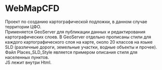 # WebMapCFD
Проект по созданию картографической подложки, в данном случае территории ЦФО.    
Применяется GeoServer для публикации данных и редактирования картографических слоев.
В GeoServer отдельно прописаны стили для каждого картографического слоя на карте, около 20 классов на языке SLD (различные дороги, земельные участки, водные объекты и прочее).    
Файл Places_SLD_Style является примером описания стиля для населенных пунктов.    
JS лежит внутри Html.
